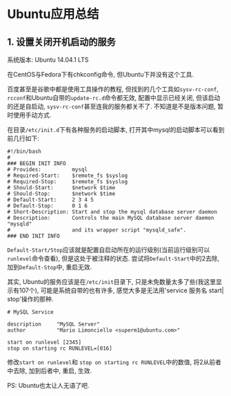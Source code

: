 # Ubuntu应用总结

## 1. 设置关闭开机启动的服务

系统版本: Ubuntu 14.04.1 LTS

在CentOS与Fedora下有chkconfig命令, 但Ubuntu下并没有这个工具.

百度甚至是谷歌中都是使用工具操作的教程, 但找到的几个工具如`sysv-rc-conf`, `rcconf`和Ubuntu自带的`update-rc.d`命令都无效, 配置中显示已经关闭, 但该启动的还是自启动, `sysv-rc-conf`甚至连我的服务都关不了. 不知道是不是版本问题, 暂时使用手动方式.

在目录`/etc/init.d`下有各种服务的启动脚本, 打开其中mysql的启动脚本可以看到前几行如下:

```
#!/bin/bash
#
### BEGIN INIT INFO
# Provides:          mysql
# Required-Start:    $remote_fs $syslog
# Required-Stop:     $remote_fs $syslog
# Should-Start:      $network $time
# Should-Stop:       $network $time
# Default-Start:     2 3 4 5
# Default-Stop:      0 1 6
# Short-Description: Start and stop the mysql database server daemon
# Description:       Controls the main MySQL database server daemon "mysqld"
#                    and its wrapper script "mysqld_safe".
### END INIT INFO
```

`Default-Start/Stop`应该就是配置自启动所在的运行级别(当前运行级别可以`runlevel`命令查看), 但是这处于被注释的状态. 尝试将`Default-Start`中的2去除, 加到`Default-Stop`中, 重启无效.

其实, Ubuntu的服务应该是在`/etc/init`目录下, 只是未免数量太多了些(我这里显示有107个), 可能是系统自带的也有许多, 感觉大多是无法用'service 服务名 start| stop'操作的那种.

```
# MySQL Service

description     "MySQL Server"
author          "Mario Limonciello <superm1@ubuntu.com>"

start on runlevel [2345]
stop on starting rc RUNLEVEL=[016]
```

修改`start on runlevel`和 `stop on starting rc RUNLEVEL`中的数值, 将2从前者中去除, 加到后者中, 重启, 生效.

PS: Ubuntu也太让人无语了吧.

